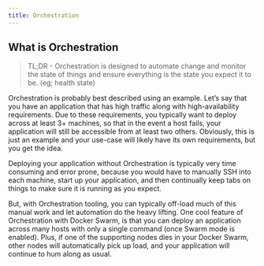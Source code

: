 ```yaml
---
title: Orchestration
---
```


## What is Orchestration 

> TL;DR - Orchestration is designed to automate change and monitor the state of things and ensure everything is the state you expect it to be. (eg; health state)

 Orchestration is probably best described using an example. Let’s say that you have an application that has high traffic along with high-availability requirements. Due to these requirements, you typically want to deploy across at least 3+ machines, so that in the event a host fails, your application will still be accessible from at least two others. Obviously, this is just an example and your use-case will likely have its own requirements, but you get the idea.

Deploying your application without Orchestration is typically very time consuming and error prone, because you would have to manually SSH into each machine, start up your application, and then continually keep tabs on things to make sure it is running as you expect.

But, with Orchestration tooling, you can typically off-load much of this manual work and let automation do the heavy lifting. One cool feature of Orchestration with Docker Swarm, is that you can deploy an application across many hosts with only a single command (once Swarm mode is enabled). Plus, if one of the supporting nodes dies in your Docker Swarm, other nodes will automatically pick up load, and your application will continue to hum along as usual.

